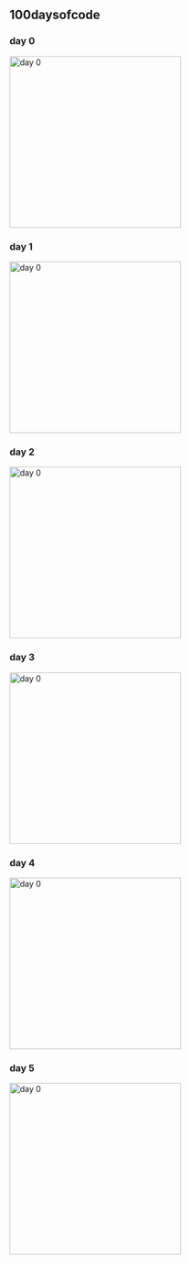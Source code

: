 ## 100daysofcode

### day 0 

<img
  src="https://raw.githubusercontent.com/mdfaisalabdullah/100daysofcode/main/day0.png"
  alt="day 0"
  title="day 0"
  style="display: inline-block; margin: 0 auto; width: 300px">


### day 1 

<img
  src="https://raw.githubusercontent.com/mdfaisalabdullah/100daysofcode/main/day1.png"
  alt="day 0"
  title="day 0"
  style="display: inline-block; margin: 0 auto; width: 300px">


### day 2

<img
  src="https://raw.githubusercontent.com/mdfaisalabdullah/100daysofcode/main/day2.png"
  alt="day 0"
  title="day 0"
  style="display: inline-block; margin: 0 auto; width: 300px">
  
  
### day 3

<img
  src="https://raw.githubusercontent.com/mdfaisalabdullah/100daysofcode/main/day3.png"
  alt="day 0"
  title="day 0"
  style="display: inline-block; margin: 0 auto; width: 300px">

### day 4

<img
  src="https://raw.githubusercontent.com/mdfaisalabdullah/100daysofcode/main/day4.png"
  alt="day 0"
  title="day 0"
  style="display: inline-block; margin: 0 auto; width: 300px">
  
### day 5
<img
  src="https://raw.githubusercontent.com/mdfaisalabdullah/100daysofcode/main/day5.png"
  alt="day 0"
  title="day 0"
  style="display: inline-block; margin: 0 auto; width: 300px">

